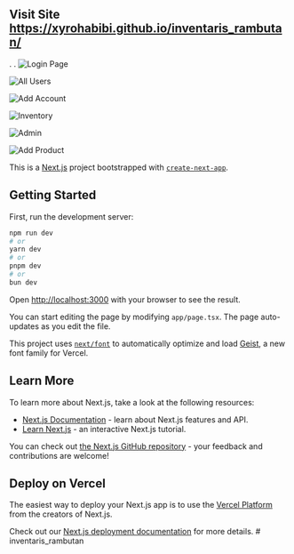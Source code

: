 ## Visit Site https://xyrohabibi.github.io/inventaris_rambutan/
.
.
![Login Page](https://github.com/user-attachments/assets/c3d87523-79b4-4f72-b02d-c586f3a048ee)

![All Users](https://github.com/user-attachments/assets/836fb749-ffb0-44ba-a965-e074c02725e5)

![Add Account](https://github.com/user-attachments/assets/4bcdbc93-3f9d-483b-9a25-380bfdb6332b)

![Inventory](https://github.com/user-attachments/assets/6a81b014-5d60-40b1-8325-15e997c0bef5)

![Admin](https://github.com/user-attachments/assets/1b206ecc-624f-4e78-850a-8366a9ce05ff)

![Add Product](https://github.com/user-attachments/assets/7acc0cc0-2b3e-4598-90e2-26c7ba313313)












This is a [Next.js](https://nextjs.org) project bootstrapped with [`create-next-app`](https://nextjs.org/docs/app/api-reference/cli/create-next-app).

## Getting Started

First, run the development server:

```bash
npm run dev
# or
yarn dev
# or
pnpm dev
# or
bun dev
```

Open [http://localhost:3000](http://localhost:3000) with your browser to see the result.

You can start editing the page by modifying `app/page.tsx`. The page auto-updates as you edit the file.

This project uses [`next/font`](https://nextjs.org/docs/app/building-your-application/optimizing/fonts) to automatically optimize and load [Geist](https://vercel.com/font), a new font family for Vercel.

## Learn More

To learn more about Next.js, take a look at the following resources:

- [Next.js Documentation](https://nextjs.org/docs) - learn about Next.js features and API.
- [Learn Next.js](https://nextjs.org/learn) - an interactive Next.js tutorial.

You can check out [the Next.js GitHub repository](https://github.com/vercel/next.js) - your feedback and contributions are welcome!

## Deploy on Vercel

The easiest way to deploy your Next.js app is to use the [Vercel Platform](https://vercel.com/new?utm_medium=default-template&filter=next.js&utm_source=create-next-app&utm_campaign=create-next-app-readme) from the creators of Next.js.

Check out our [Next.js deployment documentation](https://nextjs.org/docs/app/building-your-application/deploying) for more details.
#   i n v e n t a r i s _ r a m b u t a n 
 
 
